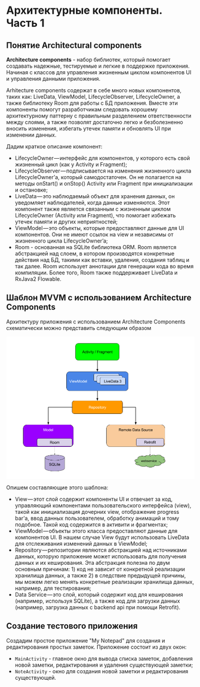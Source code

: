 # Архитектурные компоненты. Часть 1

## Понятие Architectural components

**Architecture components** - набор библиотек, который помогает создавать надежные, тестируемые и легкие в поддержке приложения. Начиная с классов для управления жизненным циклом компонентов UI и управления данными приложения.

Arhitecture components содержат в себе много новых компонентов, таких как: LiveData, ViewModel, LifecycleObserver, LifecycleOwner, а также библиотеку Room для работы с БД приложения. Вместе эти компоненты помогут разработчикам следовать хорошему архитектурному паттерну с правильным разделением ответственности между слоями, а также позволят достаточно легко и безболезненно вносить изменения, избегать утечек памяти и обновлять UI при изменении данных.

Дадим краткое описание компонент:

- LifecycleOwner — интерфейс для компонентов, у которого есть свой жизненный цикл (как у Activity и Fragment);
- LifecycleObserver — подписывается на изменения жизненного цикла LifecycleOwner’а, который самодостаточен. Он не полагается на методы onStart() и onStop() Activity или Fragment при инициализации и остановке;
- LiveData — это наблюдаемый объект для хранения данных, он уведомляет наблюдателей, когда данные изменяются. Этот компонент также является связанным с жизненным циклом LifecycleOwner (Activity или Fragment), что помогает избежать утечек памяти и других неприятностей;
- ViewModel — это объекты, которые предоставляют данные для UI компонентов. Они не имеют ссылок на view и независимы от жизненного цикла LifecycleOwner’a;
- Room - основанная на SQLite библиотека ORM. Room является абстракцией над слоем, в котором производятся конкретные действия над БД, такими как вставки, удаления, создания таблиц и так далее. Room использует аннотации для генерации кода во время компиляции. Более того, Room также поддерживает LiveData и RxJava2 Flowable.

## Шаблон MVVM с использованием Architecture Components

Архитектуру приложения с использованием Architecture Components схематически можно представить следующим образом

<p align="center" style="margin:auto;background-color:white">
  <img src="img/img_01.png" width="600" />
</p>

Опишем составляющие этого шаблона:

- View — этот слой содержит компоненты UI и отвечает за код, управляющий компонентами пользовательского интерфейса (view), такой как инициализация дочерних view, отображение progress bar’а, ввод данных пользователем, обработку анимаций и тому подобное. Такой код содержится в активити и фрагментах;
- ViewModel — объекты этого класса предоставляют данные для компонентов UI. В нашем случае View будут использовать LiveData для отслеживания изменений данных в ViewModel;
- Repository — репозитории являются абстракцией над источниками данных, которую приложение может использовать для получения данных и их кеширования. Эта абстракция полезна по двум основным причинам: 1) код не зависит от конкретной реализации хранилища данных, а также 2) в следствие предыдущей причины, мы можем легко менять конкретные реализации хранилища данных, например, для тестирования;
- Data Service — это слой, который содержит код для кеширования (например, используя SQLite), а также код для загрузки данных (например, загрузка данных с backend api при помощи Retrofit).

## Создание тестового приложения

Создадим простое приложение "My Notepad" для создания и редактирования простых заметок. Приложение состоит из двух окон:

- `MainActivity` - главное окно для вывода списка заметок, добавления новой заметки, редактирования и удаления существующей заметки;
- `NoteActivity` - окно для создания новой заметки и редактирования существующей.
